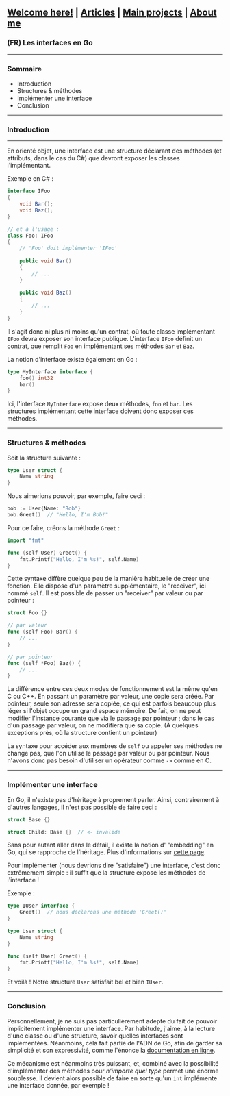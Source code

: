 ## [Welcome here!](https://vpenando.github.io) | [Articles](https://vpenando.github.io/articles.html) | [Main projects](https://vpenando.github.io/projects.html) | [About me](https://vpenando.github.io/about.html)

### (FR) Les interfaces en Go

---

### Sommaire
* Introduction
* Structures & méthodes
* Implémenter une interface
* Conclusion

---

### Introduction
---
En orienté objet, une interface est une structure déclarant des méthodes (et attributs, dans le cas du C#) que devront exposer les classes l'implémentant.

Exemple en C# :
```cs
interface IFoo
{
    void Bar();
    void Baz();
}

// et à l'usage :
class Foo: IFoo
{
    // 'Foo' doit implémenter 'IFoo'
    
    public void Bar()
    {
        // ...
    }
    
    public void Baz()
    {
        // ...
    }
}
```
Il s'agit donc ni plus ni moins qu'un contrat, où toute classe implémentant `IFoo` devra exposer son interface publique.
L'interface `IFoo` définit un contrat, que remplit `Foo` en implémentant ses méthodes `Bar` et `Baz`.

La notion d'interface existe également en Go :
```go
type MyInterface interface {
    foo() int32
    bar()
}
```
Ici, l'interface `MyInterface` expose deux méthodes, `foo` et `bar`. Les structures implémentant cette interface doivent donc exposer ces méthodes.

---

### Structures & méthodes
Soit la structure suivante :
```go
type User struct {
    Name string
}
```
Nous aimerions pouvoir, par exemple, faire ceci :
```go
bob := User{Name: "Bob"}
bob.Greet()  // "Hello, I'm Bob!"
```
Pour ce faire, créons la méthode `Greet` :
```go
import "fmt"

func (self User) Greet() {
    fmt.Printf("Hello, I'm %s!", self.Name)
}
```
Cette syntaxe diffère quelque peu de la manière habituelle de créer une fonction. Elle dispose d'un paramètre supplémentaire, le "receiver", ici nommé `self`. Il est possible de passer un "receiver" par valeur ou par pointeur :
```go
struct Foo {}

// par valeur
func (self Foo) Bar() {
    // ...
}

// par pointeur
func (self *Foo) Baz() {
    // ...
}
```
La différence entre ces deux modes de fonctionnement est la même qu'en C ou C++. En passant un paramètre par valeur, une copie sera créée. Par pointeur, seule son adresse sera copiée, ce qui est parfois beaucoup plus léger si l'objet occupe un grand espace mémoire. De fait, on ne peut modifier l'instance courante que via le passage par pointeur ; dans le cas d'un passage par valeur, on ne modifiera que sa copie. (À quelques exceptions près, où la structure contient un pointeur)

La syntaxe pour accéder aux membres de `self` ou appeler ses méthodes ne change pas, que l'on utilise le passage par valeur ou par pointeur. Nous n'avons donc pas besoin d'utiliser un opérateur comme `->` comme en C.

---

### Implémenter une interface
En Go, il n'existe pas d'héritage à proprement parler. Ainsi, contrairement à d'autres langages, il n'est pas possible de faire ceci :
```go
struct Base {}

struct Child: Base {}  // <- invalide
```
Sans pour autant aller dans le détail, il existe la notion d' "embedding" en Go, qui se rapproche de l'héritage. Plus d'informations sur [cette page](https://travix.io/type-embedding-in-go-ba40dd4264df).

Pour implémenter (nous devrions dire "satisfaire") une interface, c'est donc extrêmement simple : il suffit que la structure expose les méthodes de l'interface !

Exemple :
```go
type IUser interface {
    Greet()  // nous déclarons une méthode 'Greet()'
}

type User struct {
    Name string
}

func (self User) Greet() {
    fmt.Printf("Hello, I'm %s!", self.Name)
}
```
Et voilà ! Notre structure `User` satisfait bel et bien `IUser`.

---

### Conclusion

Personnellement, je ne suis pas particulièrement adepte du fait de pouvoir implicitement implémenter une interface. Par habitude, j'aime, à la lecture d'une classe ou d'une structure, savoir quelles interfaces sont implémentées. Néanmoins, cela fait partie de l'ADN de Go, afin de garder sa simplicité et son expressivité, comme l'énonce la [documentation en ligne](https://golang.org/doc/faq#principles).

Ce mécanisme est néanmoins très puissant, et, combiné avec la possibilité d'implémenter des méthodes pour *n'importe quel type* permet une énorme souplesse. Il devient alors possible de faire en sorte qu'un `int` implémente une interface donnée, par exemple !
